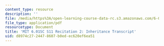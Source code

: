 ```yaml
---
content_type: resource
description: ''
file: /media/https%3A/open-learning-course-data-rc.s3.amazonaws.com/6-01sc-introduction-to-electrical-engineering-and-computer-science-i-spring-2011/d8974c2724478607b0edec620ef6ea51_MIT6_01SC_rec2_300k.pdf
file_type: application/pdf
resourcetype: Document
title: 'MIT 6.01SC S11 Recitation 2: Inheritance Transcript'
uid: d8974c27-2447-8607-b0ed-ec620ef6ea51
---
```

